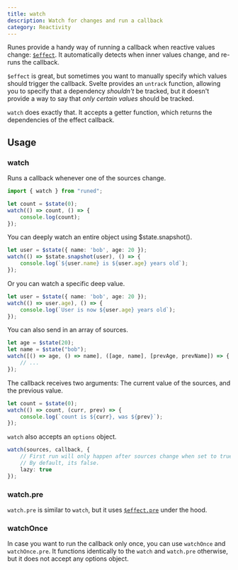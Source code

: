 ```yaml
---
title: watch
description: Watch for changes and run a callback
category: Reactivity
---
```


Runes provide a handy way of running a callback when reactive values change:
[`$effect`](https://svelte-5-preview.vercel.app/docs/runes#$effect). It automatically detects when
inner values change, and re-runs the callback.

`$effect` is great, but sometimes you want to manually specify which values should trigger the
callback. Svelte provides an `untrack` function, allowing you to specify that a dependency
_shouldn't_ be tracked, but it doesn't provide a way to say that _only certain values_ should be
tracked.

`watch` does exactly that. It accepts a getter function, which returns the dependencies of the
effect callback.

## Usage

### watch

Runs a callback whenever one of the sources change.

<!-- prettier-ignore -->
```ts
import { watch } from "runed";

let count = $state(0);
watch(() => count, () => {
	console.log(count);
});
```

You can deeply watch an entire object using $state.snapshot().

<!-- prettier-ignore -->
```ts
let user = $state({ name: 'bob', age: 20 });
watch(() => $state.snapshot(user), () => {
	console.log(`${user.name} is ${user.age} years old`);
});
```

Or you can watch a specific deep value.

<!-- prettier-ignore -->
```ts
let user = $state({ name: 'bob', age: 20 });
watch(() => user.age), () => {
	console.log(`User is now ${user.age} years old`);
});
```

You can also send in an array of sources.

<!-- prettier-ignore -->
```ts
let age = $state(20);
let name = $state("bob");
watch([() => age, () => name], ([age, name], [prevAge, prevName]) => {
	// ...
});
```

The callback receives two arguments: The current value of the sources, and the previous value.

<!-- prettier-ignore -->
```ts
let count = $state(0);
watch(() => count, (curr, prev) => {
	console.log(`count is ${curr}, was ${prev}`);
});
```

`watch` also accepts an `options` object.

```ts
watch(sources, callback, {
	// First run will only happen after sources change when set to true.
	// By default, its false.
	lazy: true
});
```

### watch.pre

`watch.pre` is similar to `watch`, but it uses
[`$effect.pre`](https://svelte-5-preview.vercel.app/docs/runes#$effect-pre) under the hood.

### watchOnce

In case you want to run the callback only once, you can use `watchOnce` and `watchOnce.pre`. It
functions identically to the `watch` and `watch.pre` otherwise, but it does not accept any options
object.

